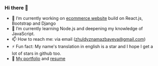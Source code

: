 ### Hi there 👋


- 🔭 I’m currently working on [ecommerce website](https://github.com/znamazbayeva/ecommerce) build on React.js, Bootstrap and Django
- 🌱 I’m currently learning Node.js and deepening my knowledge of JavaScript.
- 📫 How to reach me: via email (zhuldyznamazbayeva@gmail.com)
- ⚡ Fun fact: My name's translation in english is a star and I hope I get a lot of stars in github too.
- 💬 [My portfolio](https://www.youtube.com/watch?v=27JtRAI3QO8&list=PLN7Jbgkl9XEtu_mm08X0s-CfJ4LXfAr1U&index=7) and [resume](https://github.com/znamazbayeva/resume/blob/main/Zhuldyz_s_Resume.pdf)
<!-- on sudoku website with sudoku solver APIs and user-friendly interface. I am a big fan of sudoku. -->
<!-- - 👯 I’m looking to collaborate on 
- 🤔 I’m looking for help with ...
-  Ask me about ... -->
<!-- - 😄 Pronouns: ... -->
